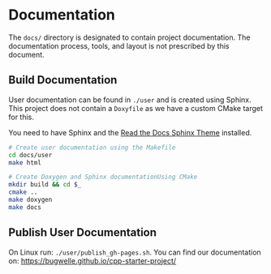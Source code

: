 # Documentation

The `docs/` directory is designated to contain project documentation.
The documentation process, tools, and layout is not prescribed by this
document.

## Build Documentation

User documentation can be found in `./user` and is created using Sphinx.
This project does not contain a `Doxyfile` as we have a custom CMake
target for this.

You need to have Sphinx and the
[Read the Docs Sphinx Theme](https://github.com/rtfd/sphinx_rtd_theme)
installed.

```sh
# Create user documentation using the Makefile
cd docs/user
make html

# Create Doxygen and Sphinx documentationUsing CMake
mkdir build && cd $_
cmake ..
make doxygen
make docs
```

## Publish User Documentation
On Linux run: `./user/publish_gh-pages.sh`.
You can find our documentation on: https://bugwelle.github.io/cpp-starter-project/
